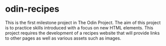 # odin-recipes
This is the first milestone project in The Odin Project. 
The aim of this project is to practice skills introduced
with a focus on new HTML elements. This project requires 
the development of a recipes website that will provide links
to other pages as well as various assets such as images. 